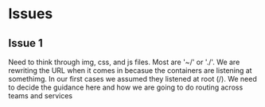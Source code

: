 # Issues

## Issue 1

Need to think through img, css, and js files. Most are '~/' or './'. We are rewriting the URL when it comes in becasue the containers are listening at somethimg. In our first cases we assumed they listened at root (/). We need to decide the guidance here and how we are going to do routing across teams and services

